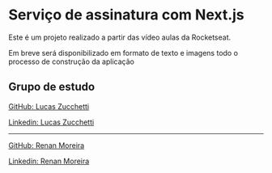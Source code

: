 <h1>Serviço de assinatura com Next.js</h1>

<p>Este é um projeto realizado a partir das vídeo aulas da Rocketseat.</p>

<p>Em breve será disponibilizado em formato de texto e imagens todo o processo de construção da aplicação </p>

<h2>Grupo de estudo</h2>

<a href="https://www.linkedin.com/in/lucas-zucchetti/">GitHub: Lucas Zucchetti</a> 

<a href="https://www.linkedin.com/in/lucas-zucchetti/">Linkedin: Lucas Zucchetti</a>

<hr>

<a href="https://github.com/RenanMS">GitHub:  Renan Moreira</a>

<a href="www.linkedin.com/in/renan-ms">Linkedin:  Renan Moreira</a>


